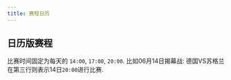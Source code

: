 ```yaml
---
title: 赛程日历
---
```


## 日历版赛程

比赛时间固定为每天的 `14:00`, `17:00`, `20:00`. 比如06月14日揭幕战: 德国VS苏格兰在第三行则表示14日`20:00`进行比赛.


<BattleCalendar 
  first-date-string="2024-06-10 00:00:00" 
  :race-config="[
    '@六月',
    '',
    '',
    '',
    ',,de0:gb-sct0,@第1轮',
    'hu0:ch0,es0:hr0,it0:al0,',
    'pl0:nl0,si0:dk0,rs0:gb-eng0,',
    'ro0:ua0,be0:sk0,at0:fr0,',
    ',tr0:ge0,pt0:cz0,',
    // ---
    'hr0:al0,de0:hu0,gb-sct0:ch0,@第2轮',
    'si0:rs0,dk0:gb-eng0:,es0:it0,',
    'sk0:ua0,pl0:at0:,nl0:fr0,',
    'ge0:cz0,tr0:pt0:,be0:ro0,',
    // ---
    ',ch0:de0,gb-sct0:hu0,,@第3轮12:00',
    ',al0:es0,hr0:it0,,',
    'fr0:pl0,nl0:at0,dk0:rs0,gb-eng0:si0@9:00/12:00',
    'sk0:ro0,ua0:be0,ge0:pt0,cz0:tr0',
    '',
    '',
    ',tbd,tbd,@16强赛 9/12',
    ',tbd,tbd,',
    ',tbd,tbd,@七月',
    ',tbd,tbd,@',
    '',
    '',
    ',tbd,tbd,@8强赛 9/12',
    ',tbd,tbd,',
    '',
    '',
    ',,tbd,@半决赛 12:00',
    ',,tbd,',
    '',
    '',
    '',
    ',,tbd,@决赛 12:00',
  ]"
/>